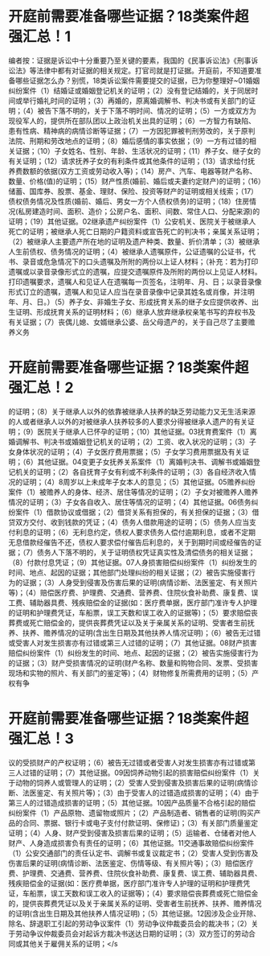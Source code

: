 # 开庭前需要准备哪些证据？18类案件超强汇总！1

编者按：证据是诉讼中十分重要乃至关键的要素，我国的《民事诉讼法》《刑事诉讼法》等法律中都有对证据的相关规定。打官司就是打证据。开庭前，不知道要准备哪些证据怎么办？别慌，18类诉讼案件需要提交的证据，已为你整理好~01婚姻纠纷案件（1）结婚证或婚姻登记机关的证明；（2）没有登记结婚的，关于同居时间或举行婚礼时间的证明；（3）再婚的，原离婚调解书、判决书或有关部门的证明；（4）被告下落不明的，关于下落不明时间、情况的证明；（5）一方或双方为现役军人的，提供所在部队团以上政治机关出具的证明；（6）一方智力有缺陷、患有性病、精神病的病情诊断等证据；（7）一方因犯罪被判刑劳改的，关于原判法院、刑期和劳改地点的证明；（8）婚后感情的事实依据；（9）一方有过错的相关证据；（10）子女姓名、性别、年龄、生活状况的证明；（11）养子女、继子女的有关证明；（12）请求抚养子女的有利条件或其他条件的证明；（13）请求给付抚养费数额的依据(双方工资或劳动收入等)；（14）房产、汽车、电器等财产名称、数量、价格(值)的证明；（15）财产性质(婚前、婚后或夫妻约定财产)的证明；（16）储蓄、国库券、股票、基金、理财、保险、投资等财产的证明或相关线索；（17）债权债务情况及性质(婚前、婚后、男女一方个人债权债务)的证明；（18）住房情况(私房建造时间、面积、造价；公房户名、面积、间数、常住人口、分配来源)的证明；（19）其他证据。02继承遗产纠纷案件（1）公安机关、医院关于被继承人死亡的证明；被继承人死亡日期的户籍资料或宣告死亡的判决书；亲属关系证明；（2）被继承人主要遗产所在地的证明及遗产种类、数量、折价清单；（3）被继承人生前债权、债务情况的证明；（4）被继承人遗嘱原件，公证遗嘱的公证书，代书、录音或危急情况下的口头遗嘱及所附的两份以上证人材料；（补充：若为打印遗嘱或以录音录像形式立的遗嘱，应提交遗嘱原件及所附的两份以上见证人材料。打印遗嘱要求，遗嘱人和见证人在遗嘱每一页签名，注明年、月、日；以录音录像形式订立的遗嘱，遗嘱人和见证人应当在录音录像中记录其姓名或肖像，并注明年、月、日。）（5）养子女、非婚生子女、形成抚育关系的继子女应提供收养、出生证明、形成抚育关系的证明材料；（6）继承人放弃继承权亲笔书写的弃权书及有关证据；（7）丧偶儿媳、女婿继承公婆、岳父母遗产的，关于自己尽了主要赡养义务

# 开庭前需要准备哪些证据？18类案件超强汇总！2

的证明；（8）关于继承人以外的依靠被继承人扶养的缺乏劳动能力又无生活来源的人或者继承人以外的对被继承人扶养较多的人要求分得被继承人遗产的有关证明；（9）医院关于继承人已怀孕的证明；（10）其他证据。03抚育费案件（1）离婚调解书、判决书或婚姻登记机关的证明；（2）工资、收入状况的证明；（3）子女身体状况的证明；（4）子女医疗费用票据；（5）子女学习费用票据及有关证明；（6）其他证据。04变更子女抚养关系案件（1）离婚判决书、调解书或婚姻登记机关的证明；（2）各自抚育子女有利或不利条件的证明；（3）各自经济收入情况的证明；（4）8周岁以上未成年子女本人的意见；（5）其他证据。05赡养纠纷案件（1）被赡养人的身体、经济、居住等情况的证明；（2）子女对被赡养人赡养情况的证明；（3）子女各自收入、居住等情况的证明；（4）其他证据。06债务纠纷案件（1）借款协议或借据；（2）借贷关系有担保的，有关担保的证据；（3）借贷双方交付、收到钱款的凭证；（4）债务人借款用途的证明；（5）债务人应当支付利息的证明；（6）无利息约定，债权人要求债务人偿付逾期利息，或者不定期无息借款经催告不还，债权人要求偿付催告后利息的，关于到期时间或经催告的证据；（7）债务人下落不明的，关于证明债权凭证真实性及清偿债务的相关证据；（8）付款付息凭证；（9）其他证据。07人身损害赔偿纠纷案件（1）纠纷发生的时间、地点、起因的证据；其他部门处理纠纷的相关证据；（2）被告实施侵害行为的证据；（3）人身受到侵害及伤害后果的证明(病情诊断、法医鉴定、有关照片等)；（4）赔偿医疗费、护理费、交通费、营养费、住院伙食补助费、康复费、误工费、辅助器具费、残疾赔偿金的证据(如：医疗费单据，医疗部门准许专人护理的证明和护理费凭证，车船票，误工天数和误工收入的证据等)；（5）要求赔偿丧葬费或死亡赔偿金的，提供丧葬费凭证以及关于亲属关系的证明、受害者生前抚养、扶养、赡养情况的证明(含出生日期及其他扶养人情况证明)；（6）被告无过错或受害人对发生损害亦有过错或第三人过错的证明；（7）其他证据。08财产损害赔偿纠纷案件（1）纠纷发生的时间、地点、起因的证据；（2）被告实施侵害行为的证据；（3）财产受损害情况的证明(财产名称、数量和购物合同、发票、受损害现场和实物的照片、有关部门的鉴定等)；（4）财物修复所需费用的证明；（5）产权有争

# 开庭前需要准备哪些证据？18类案件超强汇总！3

议的受损财产的产权证明；（6）被告无过错或者受害人对发生损害亦有过错或第三人过错的证明；（7）其他证据。09因饲养动物引起的损害赔偿纠纷案件（1）关于动物的饲养人或管理人的证明；（2）受害人受到侵害及损害后果的证明(病情诊断、法医鉴定、有关照片等)；（3）由于受害人的过错造成损害的证明；（4）由于第三人的过错造成损害的证明；（5）其他证据。10因产品质量不合格引起的赔偿纠纷案件（1）产品原物、遗留物或照片；（2）产品制造者、销售者的证明(购买产品的合同、票据、银行卡或电子支付付款证明、保修证)；（3）有关部门质量鉴定证明；（4）人身、财产受到侵害及损害后果的证明；（5）运输者、仓储者对他人财产、人身造成损害负有责任的证明；（6）其他证据。11交通事故赔偿纠纷案件（1）公安交通部门的责任认定书、调解书或复议裁定书；（2）受害人受到伤害及伤害后果的证明(病情诊断、法医鉴定、伤情等级、有关照片等)；（3）赔偿医疗费、护理费、交通费、营养费、住院伙食补助费、康复费、误工费、辅助器具费、残疾赔偿金的证据(如：医疗费单据，医疗部门准许专人护理的证明和护理费凭证，车船票，误工天数和误工收入的证据等)；（4）要求赔偿丧葬费或死亡赔偿金的，提供丧葬费凭证以及关于亲属关系的证明、受害者生前抚养、扶养、赡养情况的证明(含出生日期及其他扶养人情况证明)；（5）其他证据。12因涉及企业开除、除名、辞退职工引起的劳动争议案件（1）劳动争议仲裁委员会的裁决书；（2）关于劳动争议仲裁委员会对起诉方裁决书送达日期的证明；（3）双方签订的劳动合同或其他关于雇佣关系的证明；</s

